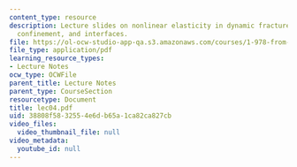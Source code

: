 ```yaml
---
content_type: resource
description: Lecture slides on nonlinear elasticity in dynamic fracture, geometric
  confinement, and interfaces.
file: https://ol-ocw-studio-app-qa.s3.amazonaws.com/courses/1-978-from-nano-to-macro-introduction-to-atomistic-modeling-techniques-january-iap-2007/38808f5832554e6db65a1ca82ca827cb_lec04.pdf
file_type: application/pdf
learning_resource_types:
- Lecture Notes
ocw_type: OCWFile
parent_title: Lecture Notes
parent_type: CourseSection
resourcetype: Document
title: lec04.pdf
uid: 38808f58-3255-4e6d-b65a-1ca82ca827cb
video_files:
  video_thumbnail_file: null
video_metadata:
  youtube_id: null
---
```

